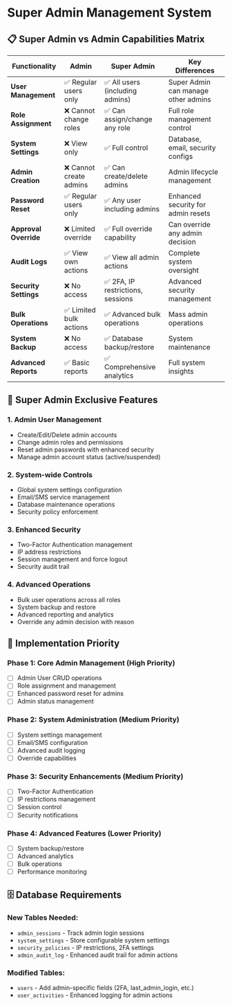 # Super Admin Management System

## 📋 Super Admin vs Admin Capabilities Matrix

| **Functionality** | **Admin** | **Super Admin** | **Key Differences** |
|-------------------|-----------|----------------|-------------------|
| **User Management** | ✅ Regular users only | ✅ All users (including admins) | Super Admin can manage other admins |
| **Role Assignment** | ❌ Cannot change roles | ✅ Can assign/change any role | Full role management control |
| **System Settings** | ❌ View only | ✅ Full control | Database, email, security configs |
| **Admin Creation** | ❌ Cannot create admins | ✅ Can create/delete admins | Admin lifecycle management |
| **Password Reset** | ✅ Regular users only | ✅ Any user including admins | Enhanced security for admin resets |
| **Approval Override** | ❌ Limited override | ✅ Full override capability | Can override any admin decision |
| **Audit Logs** | ✅ View own actions | ✅ View all admin actions | Complete system oversight |
| **Security Settings** | ❌ No access | ✅ 2FA, IP restrictions, sessions | Advanced security management |
| **Bulk Operations** | ✅ Limited bulk actions | ✅ Advanced bulk operations | Mass admin operations |
| **System Backup** | ❌ No access | ✅ Database backup/restore | System maintenance |
| **Advanced Reports** | ✅ Basic reports | ✅ Comprehensive analytics | Full system insights |

## 🔐 Super Admin Exclusive Features

### 1. **Admin User Management**
- Create/Edit/Delete admin accounts
- Change admin roles and permissions
- Reset admin passwords with enhanced security
- Manage admin account status (active/suspended)

### 2. **System-wide Controls**
- Global system settings configuration
- Email/SMS service management
- Database maintenance operations
- Security policy enforcement

### 3. **Enhanced Security**
- Two-Factor Authentication management
- IP address restrictions
- Session management and force logout
- Security audit trail

### 4. **Advanced Operations**
- Bulk user operations across all roles
- System backup and restore
- Advanced reporting and analytics
- Override any admin decision with reason

## 🎯 Implementation Priority

### Phase 1: Core Admin Management (High Priority)
- [ ] Admin User CRUD operations
- [ ] Role assignment and management
- [ ] Enhanced password reset for admins
- [ ] Admin status management

### Phase 2: System Administration (Medium Priority) 
- [ ] System settings management
- [ ] Email/SMS configuration
- [ ] Advanced audit logging
- [ ] Override capabilities

### Phase 3: Security Enhancements (Medium Priority)
- [ ] Two-Factor Authentication
- [ ] IP restrictions management
- [ ] Session control
- [ ] Security notifications

### Phase 4: Advanced Features (Lower Priority)
- [ ] System backup/restore
- [ ] Advanced analytics
- [ ] Bulk operations
- [ ] Performance monitoring

## 🗄️ Database Requirements

### New Tables Needed:
- `admin_sessions` - Track admin login sessions
- `system_settings` - Store configurable system settings
- `security_policies` - IP restrictions, 2FA settings
- `admin_audit_log` - Enhanced audit trail for admin actions

### Modified Tables:
- `users` - Add admin-specific fields (2FA, last_admin_login, etc.)
- `user_activities` - Enhanced logging for admin actions
